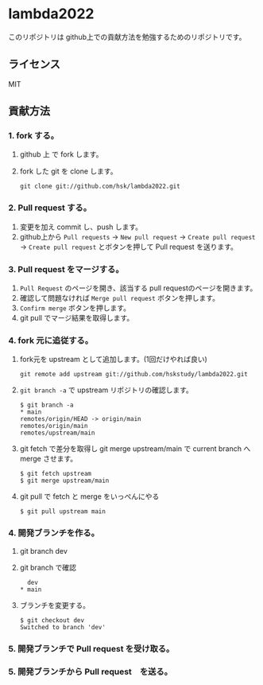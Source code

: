 # lambda2022

このリポジトリは github上での貢献方法を勉強するためのリポジトリです。

## ライセンス

MIT

## 貢献方法

### 1. fork する。

1. github 上 で fork します。
2. fork した git を clone します。

    ```
    git clone git://github.com/hsk/lambda2022.git
    ```

### 2. Pull request する。

1. 変更を加え commit し、push します。
2. github上から `Pull requests` -> `New pull request` -> `Create pull request` -> `Create pull request` とボタンを押して Pull request を送ります。

### 3. Pull request をマージする。

1. `Pull Request` のページを開き、該当する pull requestのページを開きます。
2. 確認して問題なければ `Merge pull request` ボタンを押します。
3. `Confirm merge` ボタンを押します。
4. git pull でマージ結果を取得します。

### 4. fork 元に追従する。

1. fork元を upstream として追加します。(1回だけやれば良い)

    ```
    git remote add upstream git://github.com/hskstudy/lambda2022.git
    ```

2. `git branch -a` で upstream リポジトリの確認します。

    ```
    $ git branch -a
    * main
    remotes/origin/HEAD -> origin/main
    remotes/origin/main
    remotes/upstream/main
    ```

3. git fetch で差分を取得し git merge upstream/main で current branch へ merge させます。

    ```
    $ git fetch upstream
    $ git merge upstream/main
    ```


4. git pull で fetch と merge をいっぺんにやる

    ```
    $ git pull upstream main
    ```

### 4. 開発ブランチを作る。

1. git branch dev
2. git branch で確認

    ```
      dev
    * main
    ```
3. ブランチを変更する。

    ```
    $ git checkout dev
    Switched to branch 'dev'
    ```


### 5. 開発ブランチで Pull request を受け取る。
### 5. 開発ブランチから Pull request　を送る。

